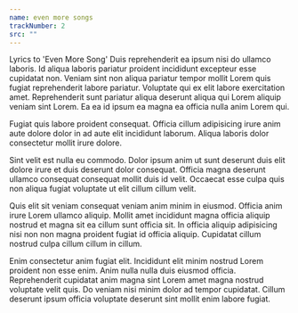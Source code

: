 ```yaml
---
name: even more songs
trackNumber: 2
src: ""
---
```

Lyrics to 'Even More Song'
Duis reprehenderit ea ipsum nisi do ullamco laboris. Id aliqua laboris pariatur proident incididunt excepteur esse cupidatat non. Veniam sint non aliqua pariatur tempor mollit Lorem quis fugiat reprehenderit labore pariatur. Voluptate qui ex elit labore exercitation amet. Reprehenderit sunt pariatur aliqua deserunt aliqua qui Lorem aliquip veniam sint Lorem. Ea ea id ipsum ea magna ea officia nulla anim Lorem qui.

Fugiat quis labore proident consequat. Officia cillum adipisicing irure anim aute dolore dolor in ad aute elit incididunt laborum. Aliqua laboris dolor consectetur mollit irure dolore.

Sint velit est nulla eu commodo. Dolor ipsum anim ut sunt deserunt duis elit dolore irure et duis deserunt dolor consequat. Officia magna deserunt ullamco consequat consequat mollit duis id velit. Occaecat esse culpa quis non aliqua fugiat voluptate ut elit cillum cillum velit.

Quis elit sit veniam consequat veniam anim minim in eiusmod. Officia anim irure Lorem ullamco aliquip. Mollit amet incididunt magna officia aliquip nostrud et magna sit ea cillum sunt officia sit. In officia aliquip adipisicing nisi non non magna proident fugiat id officia aliquip. Cupidatat cillum nostrud culpa cillum cillum in cillum.

Enim consectetur anim fugiat elit. Incididunt elit minim nostrud Lorem proident non esse enim. Anim nulla nulla duis eiusmod officia. Reprehenderit cupidatat anim magna sint Lorem amet magna nostrud voluptate velit quis. Do veniam nisi minim dolor ad tempor cupidatat. Cillum deserunt ipsum officia voluptate deserunt sint mollit enim labore fugiat.